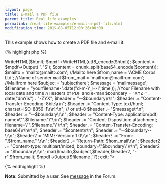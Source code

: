 ```yaml
---
layout: page
title: E-mail a PDF file
parent_title: Real life examples
permalink: /real-life-examples/e-mail-a-pdf-file.html
modification_time: 2015-08-05T12:00:26+00:00
---
```




<p>This example shows how to create a PDF file and e-mail it:</p>

{% highlight php %}
<?php

<?php

include("../mpdf.php"); //Include mPDF Class 

$mpdf=new mPDF(); // Create new mPDF Document

//Beginning Buffer to save PHP variables and HTML tags

ob_start(); 

// Function Date

$day = date('d');

$month = date('m');

$year = date('Y');

switch ($month)

{ 

case 1: $month = "January"; break;

case 2: $month = "February"; break;

case 3: $month = "March"; break;

case 4: $month = "April"; break;

case 5: $month = "May"; break;

case 6: $month = "June"; break;

case 7: $month = "July"; break;

case 8: $month = "August"; break;

case 9: $month = "September"; break;

case 10: $month = "October"; break;

case 11: $month = "November"; break;

case 12: $month = "December"; break;

}

echo "Hello World

Today is $month $day, $year";

$html = ob_get_contents();

ob_end_clean();

//Here convert the encode for UTF-8, if you prefer the ISO-8859-1 just change for $mpdf->WriteHTML($html);

$mpdf->WriteHTML(utf8_encode($html)); 

$content = $mpdf->Output('', 'S');

$content = chunk_split(base64_encode($content));

$mailto = 'mailto@mailto.com'; //Mailto here

$from_name = 'ACME Corps Ltd'; //Name of sender mail

$from_mail = 'mailfrom@mailfrom.com'; //Mailfrom here

$subject = 'subjecthere'; 

$message = 'mailmessage';

$filename = "yourfilename-".date("d-m-Y_H-i",time()); //Your Filename with local date and time

//Headers of PDF and e-mail

$boundary = "XYZ-" . date("dmYis") . "-ZYX"; 

$header = "--$boundary\r\n"; 

$header .= "Content-Transfer-Encoding: 8bits\r\n"; 

$header .= "Content-Type: text/html; charset=ISO-8859-1\r\n\r\n"; // or utf-8

$header .= "$message\r\n";

$header .= "--$boundary\r\n";

$header .= "Content-Type: application/pdf; name=\"".$filename."\"\r\n";

$header .= "Content-Disposition: attachment; filename=\"".$filename."\"\r\n";

$header .= "Content-Transfer-Encoding: base64\r\n\r\n";

$header .= "$content\r\n"; 

$header .= "--$boundary--\r\n";

$header2 = "MIME-Version: 1.0\r\n";

$header2 .= "From: ".$from_name." \r\n"; 

$header2 .= "Return-Path: $from_mail\r\n";

$header2 .= "Content-type: multipart/mixed; boundary=\"$boundary\"\r\n";

$header2 .= "$boundary\r\n";

mail($mailto,$subject,$header,$header2, "-r".$from_mail);

$mpdf->Output($filename ,'I');

exit;

?>
{% endhighlight %}

<div class="alert alert-info" role="alert"><strong>Note:</strong> Submitted by a user. See <a href="http://www.mpdf1.com/mpdf/forum/comments.php?DiscussionID=663&amp;page=1#Item_5">message</a> in the Forum.</div>
